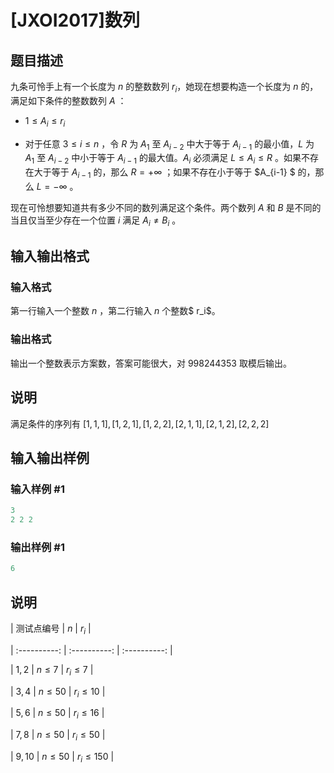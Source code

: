 # [JXOI2017]数列

## 题目描述

九条可怜手上有一个长度为 $n$ 的整数数列 $r_i$，她现在想要构造一个长度为 $n$ 的，满足如下条件的整数数列 $A$ ：

- $1 \le A_i \le r_i$

- 对于任意 $3 \le i \le n$ ，令 $R$ 为 $A_1$ 至 $A_{i-2}$ 中大于等于 $A_{i-1}$ 的最小值，$L$ 为 $A_1$ 至 $A_{i-2}$ 中小于等于 $A_{i-1}$ 的最大值。$A_i$ 必须满足 $L \le A_i \le R$ 。如果不存在大于等于 $A_{i-1}$ 的，那么 $R=+\infty$ ；如果不存在小于等于 $A_{i-1} $ 的，那么 $L = -\infty$ 。

现在可怜想要知道共有多少不同的数列满足这个条件。两个数列 $A$ 和 $B$ 是不同的当且仅当至少存在一个位置 $i$ 满足 $A_i \neq B_i$ 。

## 输入输出格式

### 输入格式

第一行输入一个整数 $n$ ，第二行输入 $n$ 个整数$ r_i$。

### 输出格式

输出一个整数表示方案数，答案可能很大，对 $998244353$ 取模后输出。

## 说明

满足条件的序列有 $[1, 1, 1], [1, 2, 1], [1, 2, 2], [2, 1, 1], [2, 1, 2], [2, 2, 2]$

## 输入输出样例

### 输入样例 #1

```cpp
3
2 2 2
```


### 输出样例 #1

```cpp
6
```


## 说明

| 测试点编号 | $n$ | $r_i$ |

| :----------: | :----------: | :----------: |

| $1,2$ | $n\le7$ | $r_i\le7$ |

| $3,4$ | $n\le50$ | $r_i\le10$ |

| $5,6$ | $n\le50$ | $r_i\le16$ |

| $7,8$ | $n\le50$ | $r_i\le50$ |

| $9,10$ | $n\le50$ | $r_i\le150$ |

